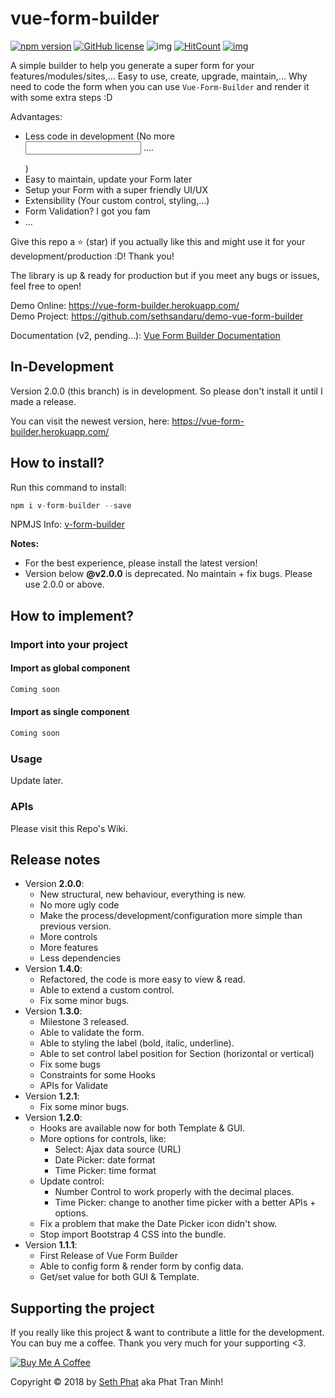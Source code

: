 # vue-form-builder
[![npm version](https://badge.fury.io/js/v-form-builder.svg)](https://www.npmjs.com/package/v-form-builder)
[![GitHub license](https://img.shields.io/github/license/sethsandaru/vue-form-builder.svg?style=flat-square)](https://github.com/sethsandaru/vue-form-builder/blob/master/LICENSE) ![img](https://img.shields.io/npm/dm/v-form-builder.svg)
[![HitCount](http://hits.dwyl.io/sethsandaru/vue-form-builder.svg)](http://hits.dwyl.io/sethsandaru/vue-form-builder)
[![img](https://img.shields.io/badge/documentation-full-green.svg?longCache=true&style=flat-square)](https://github.com/sethsandaru/vue-form-builder/wiki)

A simple builder to help you generate a super form for your features/modules/sites,... Easy to use, create, upgrade, maintain,...
Why need to code the form when you can use `Vue-Form-Builder` and render it with some extra steps :D

Advantages:
- Less code in development (No more <form> <div> <input> .... </div> </form>)
- Easy to maintain, update your Form later
- Setup your Form with a super friendly UI/UX
- Extensibility (Your custom control, styling,...)
- Form Validation? I got you fam
- ...

Give this repo a ⭐ (star) if you actually like this and might use it for your development/production :D! Thank you!

The library is up & ready for production but if you meet any bugs or issues, feel free to open!

Demo Online: https://vue-form-builder.herokuapp.com/   
Demo Project: https://github.com/sethsandaru/demo-vue-form-builder

Documentation (v2, pending...): [Vue Form Builder Documentation](https://phattranminh96.gitbook.io/vue-form-builder/)

## In-Development

Version 2.0.0 (this branch) is in development. So please don't install it until I made a release.

You can visit the newest version, here: https://vue-form-builder.herokuapp.com/   

## How to install?
Run this command to install:
```php
npm i v-form-builder --save
```

NPMJS Info: [v-form-builder](https://www.npmjs.com/package/v-form-builder)

**Notes:** 
- For the best experience, please install the latest version!
- Version below **@v2.0.0** is deprecated. No maintain + fix bugs. Please use 2.0.0 or above.

## How to implement?

### Import into your project

#### Import as global component
```javascript
Coming soon
```

#### Import as single component

```javascript
Coming soon
```

### Usage
Update later.

### APIs
Please visit this Repo's Wiki.

## Release notes
- Version **2.0.0**:
    - New structural, new behaviour, everything is new.
    - No more ugly code
    - Make the process/development/configuration more simple than previous version.
    - More controls
    - More features
    - Less dependencies
- Version **1.4.0**:
    - Refactored, the code is more easy to view & read.
    - Able to extend a custom control.
    - Fix some minor bugs.
- Version **1.3.0**:
    - Milestone 3 released.
    - Able to validate the form.
    - Able to styling the label (bold, italic, underline).
    - Able to set control label position for Section (horizontal or vertical)
    - Fix some bugs
    - Constraints for some Hooks
    - APIs for Validate
- Version **1.2.1**:
    - Fix some minor bugs.
- Version **1.2.0**:
    - Hooks are available now for both Template & GUI.
    - More options for controls, like:
        - Select: Ajax data source (URL)
        - Date Picker: date format
        - Time Picker: time format
    - Update control: 
        - Number Control to work properly with the decimal places.
        - Time Picker: change to another time picker with a better APIs + options.
    - Fix a problem that make the Date Picker icon didn't show.
    - Stop import Bootstrap 4 CSS into the bundle.
- Version **1.1.1**:
    - First Release of Vue Form Builder
    - Able to config form & render form by config data.
    - Get/set value for both GUI & Template.

## Supporting the project
If you really like this project & want to contribute a little for the development. You can buy me a coffee. Thank you very much for your supporting <3.

<a href="https://www.buymeacoffee.com/xKOM9NB8p" target="_blank"><img src="https://www.buymeacoffee.com/assets/img/custom_images/orange_img.png" alt="Buy Me A Coffee" style="height: auto !important;width: auto !important;" ></a>

Copyright &copy; 2018 by [Seth Phat](http://sethphat.com) aka Phat Tran Minh!
